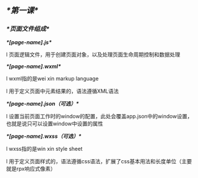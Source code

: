 ## ***\*第一课\****

### ***\*页面文件组成\****

***\*[page-name].js\**** 

l 页面逻辑文件，用于创建页面对象，以及处理页面生命周期控制和数据处理

***\*[page-name].wxml\****

l wxml指的是wei xin markup language

l 用于定义页面中元素结果的，语法遵循XML语法

***\*[page-name].json（可选）\****

l 设置当前页面工作时的window的配置，此处会覆盖app.json中的window设置，也就是说只可以设置window中设置的属性

***\*[page-name].wxss（可选）\****

l wxss指的是win xin style sheet

l 用于定义页面样式的，语法遵循css语法，扩展了css基本用法和长度单位（主要就是rpx响应式像素）